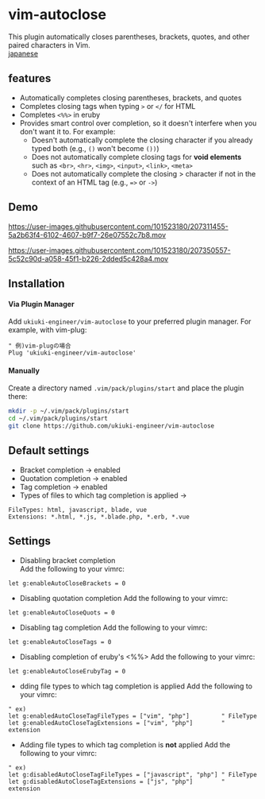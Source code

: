 # vim-autoclose
This plugin automatically closes parentheses, brackets, quotes, and other paired characters in Vim.  
[japanese](https://github.com/ukiuki-engineer/vim-autoclose/readme_ja.md)

## features
- Automatically completes closing parentheses, brackets, and quotes
- Completes closing tags when typing `>` or `</` for HTML
- Completes `<%%>` in eruby
- Provides smart control over completion, so it doesn't interfere when you don't want it to. For example:
  - Doesn't automatically complete the closing character if you already typed both (e.g., `()` won't become `())`)
  - Does not automatically complete closing tags for **void elements** such as `<br>`, `<hr>`, `<img>`, `<input>`, `<link>`, `<meta>`
  - Does not automatically complete the closing > character if not in the context of an HTML tag (e.g., `=>` or `->`)

## Demo
https://user-images.githubusercontent.com/101523180/207311455-5a2b63f4-6102-4607-b9f7-26e07552c7b8.mov

https://user-images.githubusercontent.com/101523180/207350557-5c52c90d-a058-45f1-b226-2dded5c428a4.mov

## Installation
#### Via Plugin Manager
Add `ukiuki-engineer/vim-autoclose` to your preferred plugin manager.
For example, with vim-plug:
```vim
" 例)vim-plugの場合
Plug 'ukiuki-engineer/vim-autoclose'
```
#### Manually
Create a directory named `.vim/pack/plugins/start` and place the plugin there:
```bash
mkdir -p ~/.vim/pack/plugins/start
cd ~/.vim/pack/plugins/start
git clone https://github.com/ukiuki-engineer/vim-autoclose
```

## Default settings
- Bracket completion → enabled
- Quotation completion → enabled
- Tag completion → enabled
- Types of files to which tag completion is applied
→
```
FileTypes: html, javascript, blade, vue
Extensions: *.html, *.js, *.blade.php, *.erb, *.vue
```

## Settings
- Disabling bracket completion  
Add the following to your vimrc:
```vim
let g:enableAutoCloseBrackets = 0
```
- Disabling quotation completion
Add the following to your vimrc:
```vim
let g:enableAutoCloseQuots = 0
```
- Disabling tag completion
Add the following to your vimrc:
```vim
let g:enableAutoCloseTags = 0
```

- Disabling completion of eruby's <%%>
Add the following to your vimrc:
```vim
let g:enableAutoCloseErubyTag = 0
```

- dding file types to which tag completion is applied
Add the following to your vimrc:
```vim
" ex)
let g:enabledAutoCloseTagFileTypes = ["vim", "php"]         " FileType
let g:enabledAutoCloseTagExtensions = ["vim", "php"]        " extension
```

- Adding file types to which tag completion is **not** applied
Add the following to your vimrc:
```vim
" ex)
let g:disabledAutoCloseTagFileTypes = ["javascript", "php"] " FileType
let g:disabledAutoCloseTagExtensions = ["js", "php"]        " extension
```
